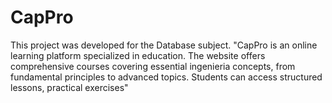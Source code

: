 # CapPro
This project was developed for the Database subject. "CapPro is an online learning platform specialized in education. The website offers comprehensive courses covering essential ingenieria concepts, from fundamental principles to advanced topics. Students can access structured lessons, practical exercises"
